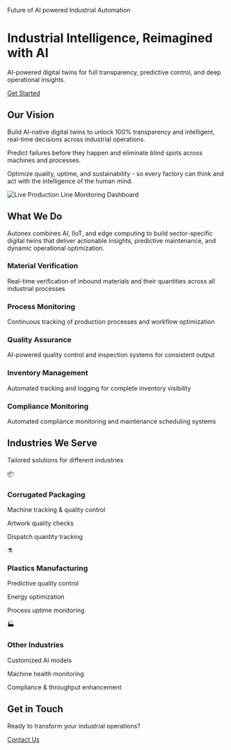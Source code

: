 Future of AI powered Industrial Automation

# Industrial Intelligence, Reimagined with AI

AI-powered digital twins for full transparency, predictive control, and deep operational insights.

[Get Started](https://docs.google.com/forms/d/e/1FAIpQLSdFmeDy5QeaRotJPVnU9kl6oX5UZoYIzs3lDjtPEbcAuiChcQ/viewform?usp=sharing&ouid=111051715211626629750)

## Our Vision

Build AI-native digital twins to unlock 100% transparency and intelligent, real-time decisions across industrial operations.

Predict failures before they happen and eliminate blind spots across machines and processes.

Optimize quality, uptime, and sustainability - so every factory can think and act with the intelligence of the human mind.

![Live Production Line Monitoring Dashboard](https://www.autonexai360.com/lovable-uploads/56f50d18-267f-41e6-89ce-b392637e09f9.png)

## What We Do

Autonex combines AI, IIoT, and edge computing to build sector-specific digital twins that deliver actionable insights, predictive maintenance, and dynamic operational optimization.

### Material Verification

Real-time verification of inbound materials and their quantities across all industrial processes

### Process Monitoring

Continuous tracking of production processes and workflow optimization

### Quality Assurance

AI-powered quality control and inspection systems for consistent output

### Inventory Management

Automated tracking and logging for complete inventory visibility

### Compliance Monitoring

Automated compliance monitoring and maintenance scheduling systems

## Industries We Serve

Tailored solutions for different industries

📦

### Corrugated Packaging

Machine tracking & quality control

Artwork quality checks

Dispatch quantity tracking

⚗️

### Plastics Manufacturing

Predictive quality control

Energy optimization

Process uptime monitoring

🏭

### Other Industries

Customized AI models

Machine health monitoring

Compliance & throughput enhancement

## Get in Touch

Ready to transform your industrial operations?

[Contact Us](https://docs.google.com/forms/d/e/1FAIpQLSdFmeDy5QeaRotJPVnU9kl6oX5UZoYIzs3lDjtPEbcAuiChcQ/viewform?usp=sharing&ouid=111051715211626629750)